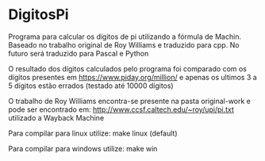 # DigitosPi

Programa para calcular os dígitos de pi utilizando a fórmula de Machin.
Baseado no trabalho original de Roy Williams e traduzido para cpp.
No futuro será traduzido para Pascal e Python

O resultado dos dígitos calculados pelo programa foi comparado com os dígitos presentes em https://www.piday.org/million/ e apenas os ultimos 3 a 5 dígitos estão errados (testado até 10000 dígitos)

O trabalho de Roy Williams encontra-se presente na pasta original-work e pode ser encontrado em: http://www.ccsf.caltech.edu/~roy/upi/pi.txt utilizado a Wayback Machine




Para compilar para linux utilize: make linux (default)

Para compilar para windows utilize: make win
